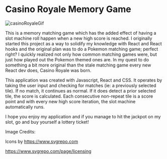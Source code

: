 # Casino Royale Memory Game 

 ![casinoRoyaleGif](https://user-images.githubusercontent.com/71289948/201804577-78c2d80a-98fb-49c5-933d-4dd9aee08d30.gif)

This is a memory matching game which has the added effect of having a slot machine roll happen when a new high score is reached. I originally started this project as a way to solidify my knowledge with React and React hooks and the original plan was to do a Pokemon matching game; perfect right? I quickly realized not only how common matching games were, but just how played out the Pokemon themed ones are. In my quest to do something a bit more original than the stale matching game every new React dev does, Casino Royale was born. 

This application was created with Javascript, React and CSS. It operates by taking the user input and checking for matches (ie: a previously selected tile). If no match, it continues as normal. If it does detect a prior selected tile, the score is calculated. Each consecutive non-repeat tile is a score point and with every new high score iteration, the slot machine automatically runs.

I hope you enjoy my application and if you manage to hit the jackpot on my slot, go and buy yourself a lottery ticket!


Image Credits: 

Icons by https://www.svgrepo.com

https://www.svgrepo.com/page/licensing

